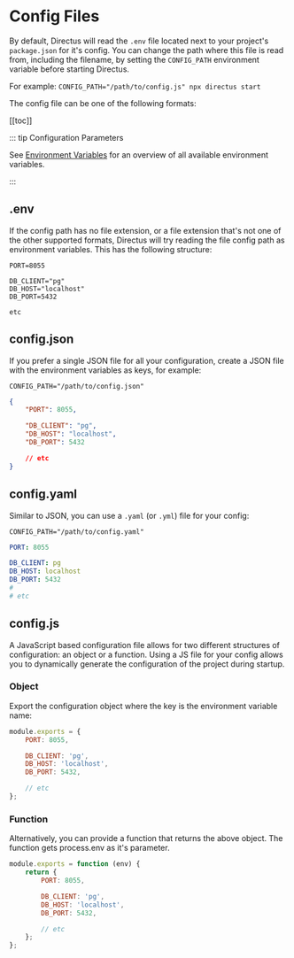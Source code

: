 # Config Files

By default, Directus will read the `.env` file located next to your project's `package.json` for it's config. You can
change the path where this file is read from, including the filename, by setting the `CONFIG_PATH` environment variable
before starting Directus.

For example: `CONFIG_PATH="/path/to/config.js" npx directus start`

The config file can be one of the following formats:

[[toc]]

::: tip Configuration Parameters

See [Environment Variables](/reference/environment-variables/) for an overview of all available environment variables.

:::

## .env

If the config path has no file extension, or a file extension that's not one of the other supported formats, Directus
will try reading the file config path as environment variables. This has the following structure:

```
PORT=8055

DB_CLIENT="pg"
DB_HOST="localhost"
DB_PORT=5432

etc
```

## config.json

If you prefer a single JSON file for all your configuration, create a JSON file with the environment variables as keys,
for example:

```
CONFIG_PATH="/path/to/config.json"
```

```json
{
	"PORT": 8055,

	"DB_CLIENT": "pg",
	"DB_HOST": "localhost",
	"DB_PORT": 5432

	// etc
}
```

## config.yaml

Similar to JSON, you can use a `.yaml` (or `.yml`) file for your config:

```
CONFIG_PATH="/path/to/config.yaml"
```

```yaml
PORT: 8055

DB_CLIENT: pg
DB_HOST: localhost
DB_PORT: 5432
#
# etc
```

## config.js

A JavaScript based configuration file allows for two different structures of configuration: an object or a function.
Using a JS file for your config allows you to dynamically generate the configuration of the project during startup.

### Object

Export the configuration object where the key is the environment variable name:

```js
module.exports = {
	PORT: 8055,

	DB_CLIENT: 'pg',
	DB_HOST: 'localhost',
	DB_PORT: 5432,

	// etc
};
```

### Function

Alternatively, you can provide a function that returns the above object. The function gets process.env as it's
parameter.

```js
module.exports = function (env) {
	return {
		PORT: 8055,

		DB_CLIENT: 'pg',
		DB_HOST: 'localhost',
		DB_PORT: 5432,

		// etc
	};
};
```
